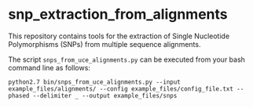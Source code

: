 # snp_extraction_from_alignments
This repository contains tools for the extraction of Single Nucleotide Polymorphisms (SNPs) from multiple sequence alignments.

The script `snps_from_uce_alignments.py` can be executed from your bash command line as follows:

`python2.7 bin/snps_from_uce_alignments.py --input example_files/alignments/ --config example_files/config_file.txt --phased --delimiter _ --output example_files/snps`
